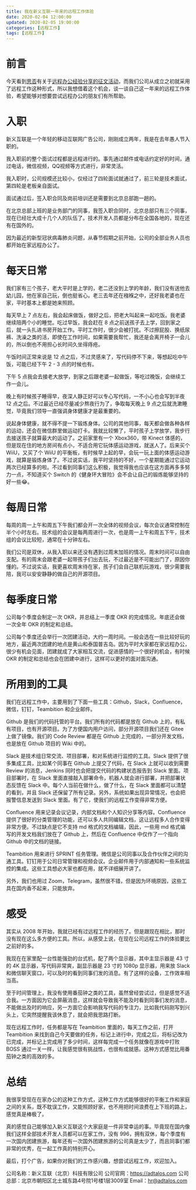 ```yaml
---
title: 我在新义互联一年来的远程工作体验
date: 2020-02-04 12:00:00
updated: 2020-02-05 19:00:00
categories: [远程工作]
tags: [远程工作]
---
```


# 前言

今天看到[思否](https://segmentfault.com)有关于[远程办公经验分享的征文活动](https://segmentfault.com/a/1190000021660147)，而我们公司从成立之初就采用了远程工作这种形式，所以我想借着这个机会，谈一谈自己这一年来的远程工作体验，希望能够对想要尝试远程办公的朋友们有所帮助。

 <!--more-->

# 入职

新义互联是一个年轻的移动互联网广告公司，刚刚成立两年，我是在去年愚人节入职的。

我入职前的整个面试过程都是远程进行的。事先通过邮件或电话约定好的时间，通过电话，微信视频，QQ视频等方式进行，非常灵活。

我入职时，公司规模还比较小，仅经过了四轮面试就通过了，前三轮是技术面试，第四轮是老板亲自面试。

面试通过后，签入职合同及岗前培训还是需要到北京总部跑一趟的。

在北京总部上班的是业务部门的同事，我签入职合同时，北京总部只有三个同事，现在已经壮大成十几个人的队伍了。技术开发人员都是分布在全国各地的，现在还有在国外的。

因为最近的新型冠状病毒肺炎问题，从春节假期之前开始，公司的全部业务人员也都开始在家远程办公了。

# 每天日常

我们家有三个孩子，老大平时是上学的，老二还没到上学的年龄，我们没有送他去幼儿园，他在家自己玩，倒也挺省心。老三去年还在襁褓之中，还好我老婆也在家，平时基本上都是她来照顾。

每天早上 7 点左右，我会起床做饭，做好之后，把老大叫起来一起吃饭。我老婆继续陪两个小的睡觉。吃过早饭，我会赶在 8 点之前送孩子去上学，回到家之后，就一头扎进书房开始工作。平时工作时，很少会被打扰。不过擦屁股、换纸尿裤、洗澡之类的活，即使在工作时间，如果需要我帮忙，我还是会离开椅子一会儿的，所以倒也不用担心长时间久坐得痔疮。

午饭时间正常来说是 12 点之后，不过灵感来了，写代码停不下来，等想起吃中午饭，可能已经下午 2 - 3 点的时候也有。

下午 5 点我会去接老大放学，到家之后跟老婆一起做饭，等吃过晚饭，会继续工作一会儿。

晚上有时候孩子睡得早，夜深人静正好可以专心写代码，一不小心也会写到半夜 12 点之后。不过最近已经尽量减少熬夜行为了，争取每天晚上 9 点之后就洗漱睡觉，毕竟我们领导一直强调身体健康才是最重要的。

说起身体健康，就不得不提一下锻炼身体。公司的其他同事，每天都会做各种各样的运动，还会在微信群里做运动打卡。我就比较懒了，平时孩子上学放学，我步行去接送孩子就算最大的运动了。之前家里有一个 Xbox360，带 Kinect 体感的，但是现在住的地方房间有点小，不适合用它玩体感运动游戏，就送人了。后来买个 WiiU，又买了个 WiiU 的平衡板，有时候早上起的早，会玩一玩上面的体感运动游戏，就算是锻炼身体了。不过说实话，我平时坚持的不好，一个星期能通过它运动两次已经算多的啦。不过看到同事们这么积极，我觉得我也应该在这方面再多多努力一点，不知道买个 Switch 的《健身环大冒险》会不会让自己的锻炼能够坚持的好一些😂。

# 每周日常

每周的周一上午和周五下午我们都会开一次全体的视频会议，每次会议通常控制在半个小时左右。技术组的会议是每两周进行一次，也是周一上午和周五下午，技术组的会议比较短，通常在十分钟左右。

我们公司是双休，从我入职以来还没有遇到过周末加班的情况。周末时间可以自由支配。有的周末会跟老婆一起带孩子们出去玩，不过最近是不可能出门了，原因你懂的。不过说实话，我更喜欢周末待在家，孩子们会自己联机玩游戏，很少需要我陪，我可以安安静静的做自己的开源项目。

# 每季度日常

公司每个季度会制定一次 OKR，并总结上一季度 OKR 的完成情况。年底还会做一次全年 OKR 的制定和总结。

公司每个季度还会举行一次团建活动，大约一周时间。一般会选在一些比较好玩的地方，最近两次团建的地点是黄山和泰国普吉岛。因为平时大家都在家远程办公，很少有机会见面，团建就成了大家相互交流，促进感情的一个很好的机会，有时候 OKR 的制定和总结也会在团建中进行，这样可以更好的面对面沟通。

# 所用到的工具

我们在远程工作中，主要用到了下面一些工具：Github，Slack，Confluence，微信，钉钉，Teambition 和企业邮件。

Github 是我们的代码托管的平台。我们所有的代码都是放在 Github 上的，有私有项目，也有开源项目。为了方便国内用户访问，部分开源项目我们还在 Gitee 上做了镜像。我们的 Code Review 都是在 Github 上完成的，一部分开发文档，也是放在 Github 项目的 Wiki 中的。

Slack 是技术组日常交流、项目部署，和对系统进行监控的工具。Slack 提供了很多集成工具，比如某个同事在 Github 上提交了代码，在 Slack 上就可以收到需要 Review 的消息，Jenkins 同时也会把提交代码的构建状态报告到 Slack 里面。项目部署时，在 Slack 里面直接敲入部署命令，机器人就会进行部署，并把部署状态反馈在 Slack 中。每个人当前在做什么，做了什么，在 Slack 里面都可以清楚的看到，并且 Slack 还保留了所有记录。另外，系统如果出现异常情况，也会把报警信息发送到 Slack 里面。有了它，使我们的远程工作变得非常方便。

Confluence 用来记录会议记录，内部文档和个人知识分享等内容。Confluence 提供了很好的分类管理的功能，还可以多人共同编辑文档，这让远程多人合作变得非常方便。不过缺点是它不支持 md 格式的文档编辑，因此，一些用 md 格式编写的开发文档我们放在了 Github 上，然后在 Confluence 中仅作了一个指向 Github 中的文档的链接。

Teambition 用来进行 SPRINT 任务管理。微信是公司同事以及合作伙伴之间的沟通工具。钉钉用于公司日常管理和视频会议。企业邮件用于内部通知和一些系统监控的集成。这些工具想必大家也都在用，就不详细展开讲了。

另外，我们也用过 Zoom，Telegram，虽然很不错，但是因为环境原因，这些工具在国内香不起来，只能放弃。

# 感受

其实从 2008 年开始，我就已经有过远程工作的经历了。但是跟现在相比，那时没有现在这么多方便的工具。所以，从感受上说，在现在公司远程工作的体验要比之前好的多。

我现在在家里配一台性能强劲的台式机，配了两个显示器，其中主显示器是 43 寸的 4K 显示器，写代码非常爽，副显示器是 23 寸的 1080p 显示器，用来放 Slack 和微信聊天窗口，可以及时的看到同事们发的消息。有了这样的设备，工作效率相当高。

至于时间管理上，我没有使用番茄钟之类的工具，虽然曾经尝试过，但是感觉不适合我。一方面因为它会屏蔽消息，这样就会导致我不能及时看到同事们发的消息，不能做出及时的响应，另一方面它会影响我写代码的专注力，比如我代码刚写到兴头上，它突然提醒我该休息了，就会把我思路打断。

现在远程工作时，任务都是写在 Teambition 里面的，每天工作之前，打开 Teambition 来找到自己今天要做的任务，标记上进行中，完成之后，将标记改为已完成，并标记上完成用了多少时间，这样每完成一个任务就像在游戏中打败 BOSS 通过一关一样，让我感觉很有挑战性，也很有成就感。这种方式感觉比用番茄钟之类的高效的多。

# 总结

我很享受现在在家办公的这种工作方式，这种工作方式能够很好的平衡工作和家庭之间的关系，既不耽误工作，又能照顾好家，也不用把时间浪费在上下班的路上，感觉真是棒极了。

真的感觉自己能够加入新义互联这个大家庭是一件非常幸运的事。毕竟现在国内像我们这样全部技术开发人员都可以在家工作，没有 996，拥有双休，每个季度有一次国内团建旅游，每年还有一次国外团建旅游的公司真是太少了，而且同事们都非常的优秀，在一起工作真的特别开心。

最后，打个广告，如果你对我们的工作感兴趣，想尝试远程工作，欢迎加入。

公司名称：新义互联（北京）科技有限公司
公司官网：https://adtalos.com
公司总部：北京市朝阳区北土城东路4号院1号楼1层3009室
Email：[hr@adtalos.com](mailto:hr@adtalos.com)
